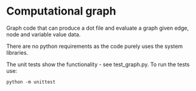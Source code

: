 # Computational graph
Graph code that can produce a dot file and evaluate a graph given edge, node and variable value data.

There are no python requirements as the code purely uses the system libraries.

The unit tests show the functionality - see test_graph.py. To run the tests use:
```
python -m unittest
```